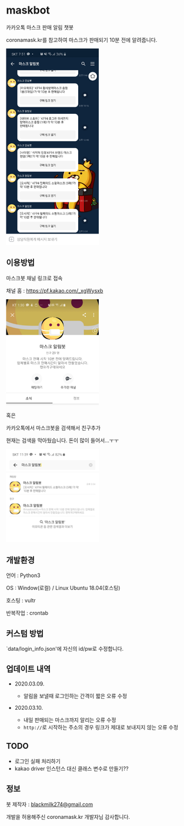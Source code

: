 # maskbot

카카오톡 마스크 판매 알림 챗봇

coronamask.kr를 참고하여 마스크가 판매되기 10분 전에 알려줍니다.

<img src="assets/screenshot.jpg" width="50%">
  
  
    
## 이용방법

마스크봇 채널 링크로 접속

채널 홈 : https://pf.kakao.com/_xgWysxb

<img src = "assets/home.jpg" width= "50%">

혹은

카카오톡에서 마스크봇을 검색해서 친구추가

현재는 검색을 막아뒀습니다. 돈이 많이 들어서...ㅜㅜ
    
<img src="assets/how_to_use.jpg" width="50%">
    
    
## 개발환경

언어 : Python3

OS : Window(로컬) / Linux Ubuntu 18.04(호스팅)

호스팅 : vultr

반복작업 : crontab
    
    
## 커스텀 방법

`data/login_info.json'에 자신의 id/pw로 수정합니다.

    
## 업데이트 내역

- 2020.03.09.
  - 알림을 보낼때 로그인하는 간격이 짧은 오류 수정
  
- 2020.03.10.
  - 내일 판매되는 마스크까지 알리는 오류 수정
  - `http://`로 시작하는 주소의 경우 링크가 제대로 보내지지 않는 오류 수정


## TODO

- 로그인 실패 처리하기
- kakao driver 인스턴스 대신 클래스 변수로 만들기??


## 정보

봇 제작자 : blackmilk274@gmail.com

개발을 허용해주신 coronamask.kr 개발자님 감사합니다.


